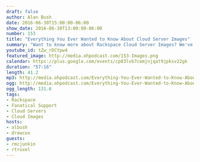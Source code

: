 ```yaml
---
draft: false
author: Alan Bush
date: 2016-06-30T15:00:00-06:00
show_date: 2016-06-30T13:00:00-06:00
number: 153
title: "Everything You Ever Wanted to Know About Cloud Server Images"
summary: "Want to know more about Rackspace Cloud Server Images? We've got two experts joining us this week to discuss the ins and outs of Images."
youtube_id: tZw_rDCYpw4
featured_image: http://media.ohpodcast.com/153-Images.png
calendar: https://plus.google.com/events/cp83lvb7cemjnjqat9jpksv22gk
duration: "57:16"
length: 41.2
mp3: http://media.ohpodcast.com/Everything-You-Ever-Wanted-to-Know-About-Cloud-Server-Images.mp3
ogg: http://media.ohpodcast.com/Everything-You-Ever-Wanted-to-Know-About-Cloud-Server-Images.ogg
ogg_length: 131.6
tags:
- Rackspace
- Fanatical Support
- Cloud Servers
- Cloud Images
hosts:
- albush
- drewcox
guests:
- rmcjunkin
- rtroxel
---
```


<!--more-->
